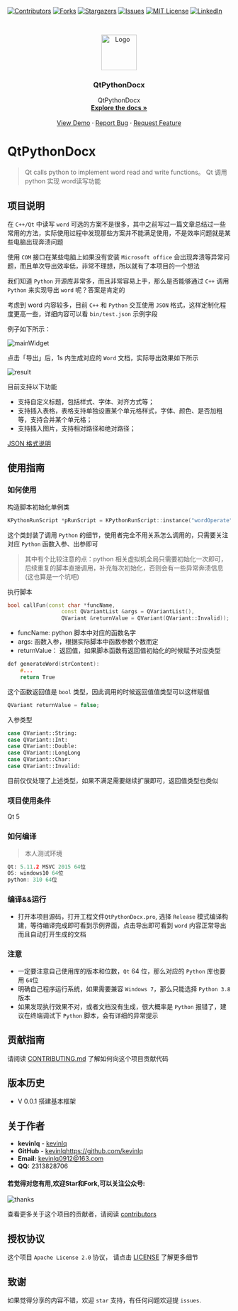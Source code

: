 <!-- PROJECT SHIELDS -->
<!--
*** I'm using markdown "reference style" links for readability.
*** Reference links are enclosed in brackets [ ] instead of parentheses ( ).
*** See the bottom of this document for the declaration of the reference variables
*** for contributors-url, forks-url, etc. This is an optional, concise syntax you may use.
*** https://www.markdownguide.org/basic-syntax/#reference-style-links
-->
[![Contributors][contributors-shield]][contributors-url]
[![Forks][forks-shield]][forks-url]
[![Stargazers][stars-shield]][stars-url]
[![Issues][issues-shield]][issues-url]
[![MIT License][license-shield]][license-url]
[![LinkedIn][linkedin-shield]][linkedin-url]



<!-- PROJECT LOGO -->
<br />
<p align="center">
  <a href="https://github.com/kevinlq/QtPythonDocx">
    <img src="images/logo.png" alt="Logo" width="80" height="80">
  </a>

  <h3 align="center">QtPythonDocx</h3>

  <p align="center">
    QtPythonDocx
    <br />
    <a href="https://github.com/kevinlq/QtPythonDocx"><strong>Explore the docs »</strong></a>
    <br />
    <br />
    <a href="https://github.com/kevinlq/QtPythonDocx">View Demo</a>
    ·
    <a href="https://github.com/kevinlq/QtPythonDocx/issues">Report Bug</a>
    ·
    <a href="https://github.com/kevinlq/QtPythonDocx/issues">Request Feature</a>
  </p>
</p>

# QtPythonDocx

> Qt calls python to implement word read and write functions。 Qt 调用 python 实现 word读写功能

## 项目说明

在 `C++/Qt` 中读写 `word` 可选的方案不是很多，其中之前写过一篇文章总结过一些常用的方法，实际使用过程中发现那些方案并不能满足使用，不是效率问题就是某些电脑出现奔溃问题

使用 `COM` 接口在某些电脑上如果没有安装 `Microsoft office` 会出现奔溃等异常问题，而且单次导出效率低，非常不理想，所以就有了本项目的一个想法

我们知道 `Python` 开源库非常多，而且非常容易上手，那么是否能够通过 `C++` 调用 `Python` 来实现导出 `word` 呢？答案是肯定的

考虑到 word 内容较多，目前 `C++` 和 `Python` 交互使用 `JSON` 格式，这样定制化程度更高一些，详细内容可以看 `bin/test.json` 示例字段

例子如下所示：

![mainWidget](/images/mainWidget.png)

点击「导出」后，1s 内生成对应的 `Word` 文档，实际导出效果如下所示

![result](/images/word_result2.png)

目前支持以下功能

- 支持自定义标题，包括样式、字体、对齐方式等；
- 支持插入表格，表格支持单独设置某个单元格样式，字体、颜色、是否加粗等，支持合并某个单元格；
- 支持插入图片，支持相对路径和绝对路径；

[JSON 格式说明](./doc/Json_Format.md)

## 使用指南

### 如何使用

构造脚本初始化单例类
```C++
KPythonRunScript *pRunScript = KPythonRunScript::instance("wordOperate");
```

这个类封装了调用 `Python` 的细节，使用者完全不用关系怎么调用的，只需要关注对应 `Python` 函数入参、出参即可

> 其中有个比较注意的点：python 相关虚拟机全局只需要初始化一次即可，后续重复的脚本直接调用，补充每次初始化，否则会有一些异常奔溃信息(这也算是一个坑吧)

执行脚本

```C++
bool callFun(const char *funcName,
                 const QVariantList &args = QVariantList(),
                 QVariant &returnValue = QVariant(QVariant::Invalid));
```

- funcName: python 脚本中对应的函数名字
- args: 函数入参，根据实际脚本中函数参数个数而定
- returnValue： 返回值，如果脚本函数有返回值初始化的时候赋予对应类型

```C++
def generateWord(strContent):
    #...
    return True
```
这个函数返回值是 `bool` 类型，因此调用的时候返回值值类型可以这样赋值

```C++
QVariant returnValue = false;
```

入参类型

```C++
case QVariant::String:
case QVariant::Int:    
case QVariant::Double: 
case QVariant::LongLong
case QVariant::Char:   
case QVariant::Invalid:
```

目前仅仅处理了上述类型，如果不满足需要继续扩展即可，返回值类型也类似

### 项目使用条件

Qt 5

### 如何编译

> 本人测试环境 

```C++
Qt: 5.11.2 MSVC 2015 64位  
OS: windows10 64位    
python: 310 64位  
```

### 编译&&运行

* 打开本项目源码，打开工程文件`QtPythonDocx.pro`, 选择 `Release` 模式编译构建，等待编译完成即可看到示例界面，点击导出即可看到 `word` 内容正常导出而且自动打开生成的文档

### 注意

- 一定要注意自己使用库的版本和位数，`Qt` 64 位，那么对应的 `Python` 库也要用 `64`位
- 明确自己程序运行系统，如果需要兼容 `Windows 7`，那么只能选择 `Python 3.8`版本
- 如果发现执行效果不对，或者文档没有生成，很大概率是 `Python` 报错了，建议在终端调试下 `Python` 脚本，会有详细的异常提示


## 贡献指南

请阅读 [CONTRIBUTING.md](#) 了解如何向这个项目贡献代码

## 版本历史

* V 0.0.1 搭建基本框架


## 关于作者

- **kevinlq**  - [kevinlq](http://kevinlq.com/)
- **GitHub**  - [kevinlq](https://github.com/kevinlq)https://github.com/kevinlq 
- **Email:** kevinlq0912@163.com
- **QQ:** 2313828706

#### <i class="fa fa-eye"></i> 若觉得对您有用,欢迎Star和Fork,可以关注公众号:

![thanks](/images/qrcode_for_devstone.png)


查看更多关于这个项目的贡献者，请阅读 [contributors](#)

## 授权协议


这个项目 `Apache License 2.0` 协议， 请点击 [LICENSE](LICENSE) 了解更多细节

## 致谢

如果觉得分享的内容不错，欢迎 `star` 支持，有任何问题欢迎提 `issues`.


<!-- MARKDOWN LINKS & IMAGES -->
<!-- https://www.markdownguide.org/basic-syntax/#reference-style-links -->
[contributors-shield]: https://img.shields.io/github/contributors/kevinlq/QtPythonDocx.svg?style=for-the-badge
[contributors-url]: https://github.com/kevinlq/QtPythonDocx/graphs/contributors
[forks-shield]: https://img.shields.io/github/forks/kevinlq/QtPythonDocx.svg?style=for-the-badge
[forks-url]: https://github.com/kevinlq/QtPythonDocx/network/members
[stars-shield]: https://img.shields.io/github/stars/kevinlq/QtPythonDocx.svg?style=for-the-badge
[stars-url]: https://github.com/kevinlq/QtPythonDocx/stargazers
[issues-shield]: https://img.shields.io/github/issues/kevinlq/QtPythonDocx.svg?style=for-the-badge
[issues-url]: https://github.com/kevinlq/QtPythonDocx/issues
[license-shield]: https://img.shields.io/github/license/kevinlq/QtPythonDocx.svg?style=for-the-badge
[license-url]: https://github.com/kevinlq/QtPythonDocx/blob/master/LICENSE.txt
[linkedin-shield]: https://img.shields.io/badge/-LinkedIn-black.svg?style=for-the-badge&logo=linkedin&colorB=555
[linkedin-url]: https://linkedin.com/in/kevinlq


